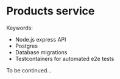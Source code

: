 # Products service

Keywords:
- Node.js express API
- Postgres
- Database migrations
- Testcontainers for automated e2e tests

To be continued...
